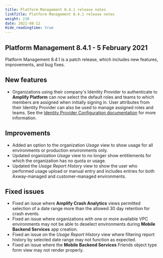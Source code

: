 ```yaml
---
title: Platform Management 8.4.1 release notes
linkTitle: Platform Management 8.4.1 release notes
weight: 210
date: 2021-08-12
Hide_readingtime: true
---
```


## Platform Management 8.4.1 - 5 February 2021

Platform Management 8.4.1 is a patch release, which includes new features, improvements, and bug fixes.

## New features

* Organizations using their company's Identity Provider to authenticate to **Amplify Platform** can now select the default roles and teams to which members are assigned when initially signing in. User attributes from their Identity Provider can also be used to manage assigned roles and teams. See the [Identity Provider Configuration documentation](https://docs.axway.com/csh?context=62555476) for more information.

## Improvements

* Added an option to the organization _Usage_ view to show usage for all environments or production environments only.
* Updated organization _Usage_ view to no longer show entitlements for which the organization has no quota or usage.
* Updated the _Usage Report History_ view to show the user who performed usage upload or manual entry and includes entries for both Axway-managed and customer-managed environments.

## Fixed issues

* Fixed an issue where **Amplify Crash Analytics** views permitted selection of a date range more than the allowed 30 day retention for crash events.
* Fixed an issue where organizations with one or more available VPC environments may not be able to deselect environments during **Mobile Backend Services** app creation.
* Fixed an issue on the _Usage Report History_ view where filtering report history by selected date range may not function as expected.
* Fixed an issue where the **Mobile Backend Services** Friends object type form view may not render properly.
